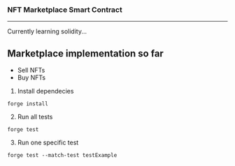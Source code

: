 ### NFT Marketplace Smart Contract
___

Currently learning solidity...


## Marketplace implementation so far
* Sell NFTs
* Buy NFTs


1. Install dependecies
```
forge install
```

2. Run all tests
```
forge test 
```

3. Run one specific test
```
forge test --match-test testExample
```
